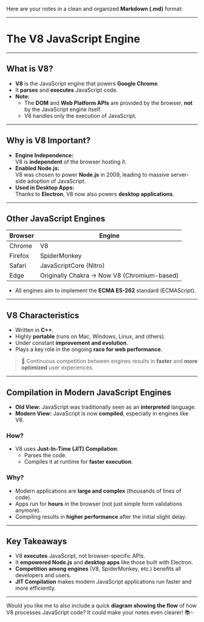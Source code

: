 Here are your notes in a clean and organized **Markdown (.md)** format:

---

# The V8 JavaScript Engine

---

## What is V8?
- **V8** is the JavaScript engine that powers **Google Chrome**.
- It **parses** and **executes** JavaScript code.
- **Note:**  
  - The **DOM** and **Web Platform APIs** are provided by the browser, **not** by the JavaScript engine itself.
  - V8 handles only the execution of JavaScript.

---

## Why is V8 Important?
- **Engine Independence:**  
  V8 is **independent** of the browser hosting it.
- **Enabled Node.js:**  
  V8 was chosen to power **Node.js** in 2009, leading to massive server-side adoption of JavaScript.
- **Used in Desktop Apps:**  
  Thanks to **Electron**, V8 now also powers **desktop applications**.

---

## Other JavaScript Engines
| Browser  | Engine          |
| -------- | ---------------- |
| Chrome   | V8               |
| Firefox  | SpiderMonkey     |
| Safari   | JavaScriptCore (Nitro) |
| Edge     | Originally Chakra → Now V8 (Chromium-based) |

- All engines aim to implement the **ECMA ES-262** standard (ECMAScript).

---

## V8 Characteristics
- Written in **C++**.
- Highly **portable** (runs on Mac, Windows, Linux, and others).
- Under constant **improvement and evolution**.
- Plays a key role in the ongoing **race for web performance**.

> 🚀 Continuous competition between engines results in **faster** and **more optimized** user experiences.

---

## Compilation in Modern JavaScript Engines
- **Old View:** JavaScript was traditionally seen as an **interpreted** language.
- **Modern View:** JavaScript is now **compiled**, especially in engines like V8.

### How?
- V8 uses **Just-In-Time (JIT) Compilation**:
  - Parses the code.
  - Compiles it at runtime for **faster execution**.

### Why?
- Modern applications are **large and complex** (thousands of lines of code).
- Apps run for **hours** in the browser (not just simple form validations anymore).
- Compiling results in **higher performance** after the initial slight delay.

---

## Key Takeaways
- V8 **executes** JavaScript, not browser-specific APIs.
- It **empowered Node.js** and **desktop apps** like those built with Electron.
- **Competition among engines** (V8, SpiderMonkey, etc.) benefits all developers and users.
- **JIT Compilation** makes modern JavaScript applications run faster and more efficiently.

---

Would you like me to also include a quick **diagram showing the flow** of how V8 processes JavaScript code? It could make your notes even clearer! 📚✨